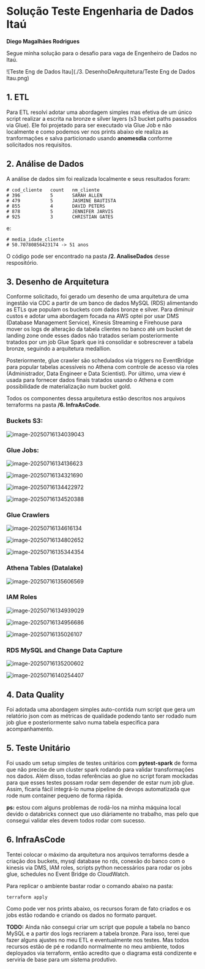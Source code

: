# Solução Teste Engenharia de Dados Itaú



**Diego Magalhães Rodrigues**

Segue minha solução para o desafio para vaga de Engenheiro de Dados no Itaú.



![Teste Eng de Dados Itau](./3. DesenhoDeArquitetura/Teste Eng de Dados Itau.png)



## 1. ETL



Para ETL resolvi adotar uma abordagem simples mas efetiva de um único script realizar a escrita na bronze e silver layers (s3 bucket paths passados via Glue). Ele foi projetado para ser executado via Glue Job e não localmente e como podemos ver nos prints abaixo ele realiza as tranformações e salva particionado usando **anomesdia** conforme solicitados nos requisitos.



## 2. Análise de Dados



A análise de dados sim foi realizada localmente e seus resultados foram:

```
# cod_cliente	count	nm_cliente
# 396	        5	    SARAH ALLEN
# 479	        5	    JASMINE BAUTISTA
# 855	        4	    DAVID PETERS
# 878	        5	    JENNIFER JARVIS
# 925	        3	    CHRISTIAN GATES
```

e:

```
# media_idade_cliente
# 50.70780856423174 -> 51 anos
```



O código pode ser encontrado na pasta **/2. AnaliseDados** desse respositório.



## 3. Desenho de Arquitetura



Conforme solicitado, foi gerado um desenho de uma arquitetura de uma ingestão via CDC a partir de um banco de dados MySQL (RDS) alimentando as ETLs que populam os buckets com dados bronze e silver. Para diminuir custos e adotar uma abordagem focada na AWS optei por usar DMS (Database Management Service), Kinesis Streaming e Firehouse para mover os logs de alteração da tabela clientes no banco até um bucket de landing zone onde esses dados não tratados seriam posteriormente tratados por um job Glue Spark que irá consolidar e sobrescrever a tabela bronze, seguindo a arquitetura medallion.



Posteriormente, glue crawler são schedulados via triggers no EventBridge para popular tabelas acessíveis no Athena com controle de acesso via roles (Administrador, Data Engineer e Data Scientist). Por último, uma view é usada para fornecer dados finais tratados usando o Athena e com possibilidade de materialização num bucket gold.

Todos os componentes dessa arquitetura estão descritos nos arquivos terraforms na pasta **/6. InfraAsCode**. 



### Buckets S3:

![image-20250716134039043](./images/image-20250716134039043.png)

### Glue Jobs:

![image-20250716134136623](./images/image-20250716134136623.png)

![image-20250716134321690](./images/image-20250716134321690.png)

![image-20250716134422972](./images/image-20250716134422972.png)



![image-20250716134520388](./images/image-20250716134520388.png)



### Glue Crawlers

![image-20250716134616134](./images/image-20250716134616134.png)

![image-20250716134802652](./images/image-20250716134802652.png)

![image-20250716135344354](./images/image-20250716135344354.png)



### Athena Tables (Datalake)

![image-20250716135606569](./images/image-20250716135606569.png)





### IAM Roles

![image-20250716134939029](./images/image-20250716134939029.png)

![image-20250716134956686](./images/image-20250716134956686.png)

![image-20250716135026107](./images/image-20250716135026107.png)



### RDS MySQL and Change Data Capture

![image-20250716135200602](./images/image-20250716135200602.png)

![image-20250716140254407](./images/image-20250716140254407.png)



## 4. Data Quality



Foi adotada uma abordagem simples auto-contida num script que gera um relatório json com as métricas de qualidade podendo tanto ser rodado num job glue e posteriormente salvo numa tabela especifica para acompanhamento.



## 5. Teste Unitário



Foi usado um setup simples de testes unitários com **pytest-spark** de forma que não precise de um cluster spark rodando para validar transformações nos dados. Além disso, todas referências ao glue no script foram mockadas para que esses testes possam rodar sem depender de estar num job glue. Assim, ficaria fácil integrá-lo numa pipeline de devops automatizada que rode num container pequeno de forma rápida.



**ps:** estou com alguns problemas de rodá-los na minha máquina local devido o databricks connect que uso diáriamente no trabalho, mas pelo que consegui validar eles devem todos rodar com sucesso.



## 6. InfraAsCode



Tentei colocar o máximo da arquitetura nos arquivos terraforms desde a criação dos buckets, mysql database no rds, conexão do banco com o kinesis via DMS, IAM roles, scripts python necessários para rodar os jobs glue, schedules no Event Bridge do CloudWatch.

Para replicar o ambiente bastar rodar o comando abaixo na pasta:
``` 
terraform apply
```

Como pode ver nos prints abaixo, os recursos foram de fato criados e os jobs estão rodando e criando os dados no formato parquet.



**TODO:** Ainda não consegui criar um script que popule a tabela no banco MySQL e a partir dos logs recriarem a tabela bronze. Para isso, terei que fazer alguns ajustes no meu ETL e eventualmente nos testes. Mas todos recursos estão de pé e rodando normalmente no meu ambiente, todos deployados via terraform, então acredito que o diagrama está condizente e serviria de base para um sistema produtivo.



